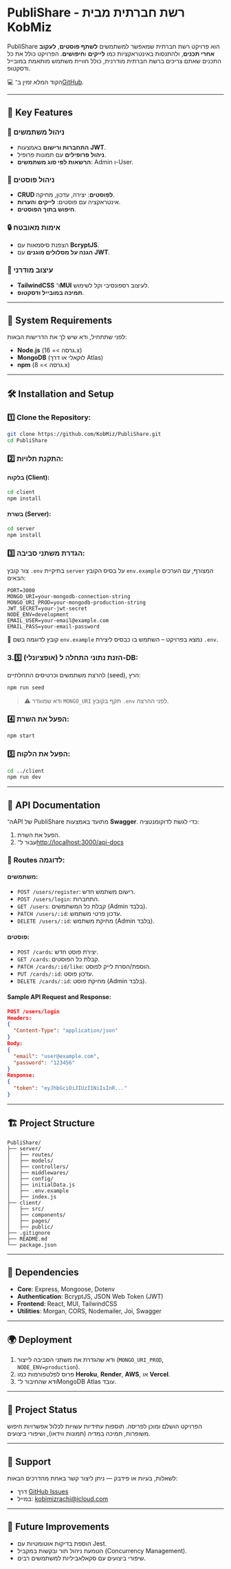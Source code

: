 # PubliShare - רשת חברתית מבית KobMiz

PubliShare הוא פרויקט רשת חברתית שמאפשר למשתמשים **לשתף פוסטים**, **לעקוב אחרי תכנים**, ולהתנסות באינטראקציות כמו **לייקים** ו**חיפושים**. הפרויקט כולל את כל התכנים שאתם צריכים ברשת חברתית מודרנית, כולל חוויית משתמש מותאמת במובייל ודסקטופ.

💻 הקוד המלא זמין ב־[GitHub](https://github.com/KobMiz/PubliShare).

---

## 🚀 **Key Features** 

### 🔐 **ניהול משתמשים**
- **התחברות ורישום** באמצעות **JWT**.
- **ניהול פרופילים** עם תמונות פרופיל.
- **הרשאות לפי סוג משתמשים**: Admin ו-User.

### 📝 **ניהול פוסטים**
- **CRUD לפוסטים**: יצירה, עדכון, מחיקה.
- אינטראקציה עם פוסטים: **לייקים** ו**הערות**.
- **חיפוש בתוך הפוסטים**.

### 🔒 **אימות מאובטח**
- הצפנת סיסמאות עם **BcryptJS**.
- **הגנה על מסלולים מוגנים** עם **JWT**.

### 🎨 **עיצוב מודרני**
- **TailwindCSS** ו־**MUI** לעיצוב רספונסיבי וקל לשימוש.
- **תמיכה במובייל ודסקטופ**.

---

## 🔧 **System Requirements**

לפני שתתחיל, ודא שיש לך את הדרישות הבאות:

- **Node.js** (גרסה >= 16.x)
- **MongoDB** (לוקאלי או דרך Atlas)
- **npm** (גרסה >= 8.x)

---

## 🛠️ **Installation and Setup**

### 1️⃣ **Clone the Repository**:

```bash
git clone https://github.com/KobMiz/PubliShare.git
cd PubliShare
```

### 2️⃣ **התקנת תלויות**:

#### בלקוח (Client):

```bash
cd client
npm install
```

#### בשרת (Server):

```bash
cd server
npm install
```

### 3️⃣ **הגדרת משתני סביבה**:

צור קובץ `.env` בתיקיית `server` על בסיס הקובץ `env.example` המצורף, עם הערכים הבאים:

```env
PORT=3000
MONGO_URI=your-mongodb-connection-string
MONGO_URI_PROD=your-mongodb-production-string
JWT_SECRET=your-jwt-secret
NODE_ENV=development
EMAIL_USER=your-email@example.com
EMAIL_PASS=your-email-password
```

📄 קובץ לדוגמה בשם `env.example` נמצא בפרויקט – השתמש בו כבסיס ליצירת `.env`.

### 3.5️⃣ **(אופציונלי) הזנת נתוני התחלה ל-DB**:

להרצת משתמשים וכרטיסים התחלתיים (seed), הרץ:

```bash
npm run seed
```

> ⚠️ ודא שמוגדר `MONGO_URI` תקף בקובץ `.env` לפני ההרצה.

### 4️⃣ **הפעל את השרת**:

```bash
npm start
```

### 5️⃣ **הפעל את הלקוח**:

```bash
cd ../client
npm run dev
```

---

## 📜 **API Documentation**

ה־API של PubliShare מתועד באמצעות **Swagger**. כדי לגשת לדוקומנטציה:

1. הפעל את השרת.
2. עבור ל־[http://localhost:3000/api-docs](http://localhost:3000/api-docs)

### 📝 **Routes לדוגמה**:

#### **משתמשים**:
- `POST /users/register`: רישום משתמש חדש.
- `POST /users/login`: התחברות.
- `GET /users`: קבלת כל המשתמשים (Admin בלבד).
- `PATCH /users/:id`: עדכון פרטי משתמש.
- `DELETE /users/:id`: מחיקת משתמש (Admin בלבד).

#### **פוסטים**:
- `POST /cards`: יצירת פוסט חדש.
- `GET /cards`: קבלת כל הפוסטים.
- `PATCH /cards/:id/like`: הוספת/הסרת לייק לפוסט.
- `PUT /cards/:id`: עדכון פוסט.
- `DELETE /cards/:id`: מחיקת פוסט (Admin בלבד).

#### Sample API Request and Response:

```json
POST /users/login
Headers:
{
  "Content-Type": "application/json"
}
Body:
{
  "email": "user@example.com",
  "password": "123456"
}
Response:
{
  "token": "eyJhbGciOiJIUzI1NiIsInR..."
}
```

---

## 🏗️ **Project Structure**

```
PubliShare/
├── server/
│   ├── routes/
│   ├── models/
│   ├── controllers/
│   ├── middlewares/
│   ├── config/
│   ├── initialData.js
│   ├── .env.example
│   ├── index.js
├── client/
│   ├── src/
│   ├── components/
│   ├── pages/
│   ├── public/
├── .gitignore
├── README.md
└── package.json
```

---

## 🧩 **Dependencies**

- **Core**: Express, Mongoose, Dotenv
- **Authentication**: BcryptJS, JSON Web Token (JWT)
- **Frontend**: React, MUI, TailwindCSS
- **Utilities**: Morgan, CORS, Nodemailer, Joi, Swagger

---

## 🌍 **Deployment**

1. ודא שהגדרת את משתני הסביבה לייצור (`MONGO_URI_PROD`, `NODE_ENV=production`).
2. פרוס לפלטפורמות כמו **Heroku**, **Render**, **AWS**, או **Vercel**.
3. ודא שהחיבור ל־MongoDB Atlas עובד.

---

## 🏁 **Project Status**

הפרויקט הושלם ומוכן לפריסה. תוספות עתידיות עשויות לכלול אפשרויות חיפוש משופרות, תמיכה במדיה (תמונות ווידאו), ושיפורי ביצועים.

---

## 💬 **Support**

לשאלות, בעיות או פידבק — ניתן ליצור קשר באחת מהדרכים הבאות:

- דרך [GitHub Issues](https://github.com/KobMiz/PubliShare/issues)
- במייל: [kobimizrachi@icloud.com](mailto:kobimizrachi@icloud.com)

---

## 🚀 **Future Improvements**

- הוספת בדיקות אוטומטיות עם Jest.
- הטמעת ניהול תור ובקשות במקביל (Concurrency Management).
- שיפורי ביצועים עם סקאלאביליות למשתמשים רבים.